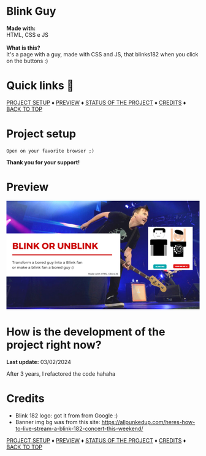 # Blink Guy

**Made with:**<br/>
HTML, CSS e JS
<br/><br/>
**What is this?**<br/>
It's a page with a guy, made with CSS and JS, that blinks182 when you click on the buttons :)

# Quick links &#128150;
  
[PROJECT SETUP](#Project-setup) &diams; [PREVIEW](#Preview) &diams; [STATUS OF THE PROJECT](#How-is-the-development-of-the-project-right-now) &diams; [CREDITS](#Credits) &diams; [BACK TO TOP](#Blink-Guy)

# Project setup
```
Open on your favorite browser ;)
```

**Thank you for your support!**

# Preview
<img src="./src/img/banner.png" alt="The blink guy ;)" />

# How is the development of the project right now?
**Last update:** 03/02/2024

After 3 years, I refactored the code hahaha

# Credits

- Blink 182 logo: got it from from Google :)
- Banner img bg was from this site: https://allpunkedup.com/heres-how-to-live-stream-a-blink-182-concert-this-weekend/
  
[PROJECT SETUP](#Project-setup) &diams; [PREVIEW](#Preview) &diams; [STATUS OF THE PROJECT](#How-is-the-development-of-the-project-right-now) &diams; [CREDITS](#Credits) &diams; [BACK TO TOP](#Blink-Guy)
